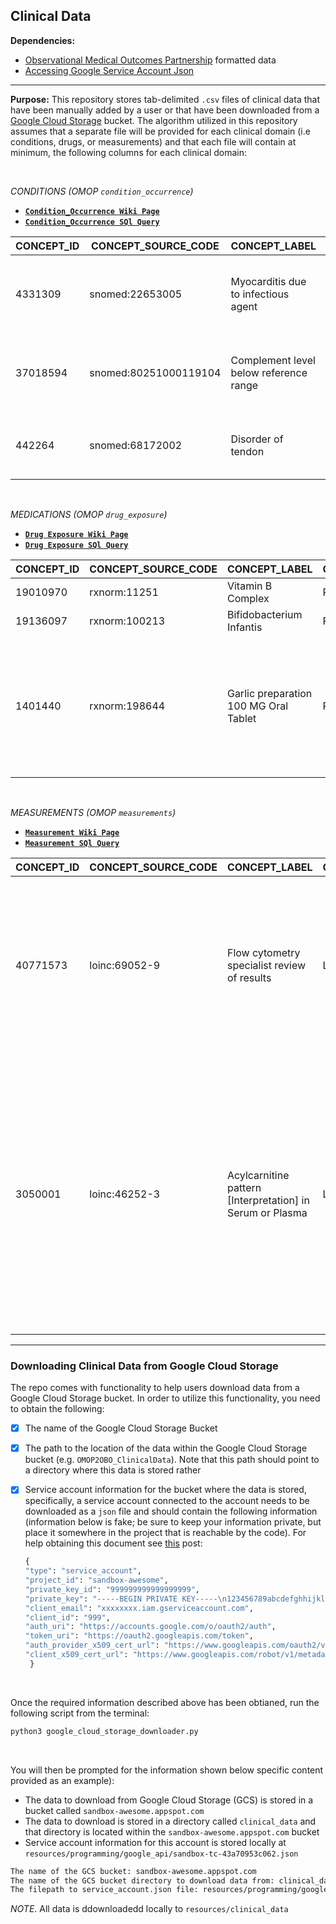 
## Clinical Data

**Dependencies:**  
- [Observational Medical Outcomes Partnership](https://www.ohdsi.org/data-standardization/the-common-data-model/) formatted data  
- [Accessing Google Service Account Json](https://stackoverflow.com/questions/46287267/how-can-i-get-the-file-service-account-json-for-google-translate-api)  

***

**Purpose:** This repository stores tab-delimited `.csv` files of clinical data that have been manually added by a user or that have been downloaded from a [Google Cloud Storage](https://cloud.google.com/storage) bucket. The algorithm utilized in this repository assumes that a separate file will be provided for each clinical domain (i.e conditions, drugs, or measurements) and that each file will contain at minimum, the following columns for each clinical domain:  
 
<br>

 _CONDITIONS (OMOP `condition_occurrence`)_  
   - **[`Condition_Occurrence Wiki Page`](https://github.com/callahantiff/OMOP2OBO/wiki/Conditions)**  
  - **[`Condition_Occurrence SQl Query`](https://gist.github.com/callahantiff/7b84c1bc063ad162bf5bdf5e578d402f/raw/2c002478192ba376b608bbcb638ce5960a4338a7/OMOPConcepts_ConditionOccurrence.sql)** 
 
CONCEPT_ID | CONCEPT_SOURCE_CODE | CONCEPT_LABEL | CONCEPT_VOCAB | CONCEPT_VOCAB_VERSION | CONCEPT_SYNONYM | ANCESTOR_CONCEPT_ID | ANCESTOR_SOURCE_CODE | ANCESTOR_LABEL | ANCESTOR_VOCAB | ANCESTOR_VOCAB_VERSION
-- | -- | -- | -- | -- | -- | -- | -- | -- | -- | --
4331309 | snomed:22653005 | Myocarditis due to infectious   agent | SNOMED | SnomedCT Release 20180131 | Myocarditis due to infectious agent \| Infective myocarditis \| Myocarditis due to infectious agent (disorder) | 4027384 \| 4027255 \| 4178818 | snomed:128139000 \| snomed:128599005 \| snomed:251052000 | Arthropod-borne disease \| Inflammatory disorder of mediastinum \| Finding by site | MedDRA \| SNOMED | MedDRA version 19.1 \| SnomedCT Release 20180131
37018594 | snomed:80251000119104 | Complement level below reference range | SNOMED | SnomedCT Release 20180131 | Complement level below reference range \| Complement level below reference range (finding) | 36402192 \| 36313966 \| 36303153 | meddra:10061253 \| snomed:404684003 \| meddra:10027428 | Evaluation finding \| Metabolic disorders NEC \| Measurement finding below reference range | MedDRA \| SNOMED | MedDRA version 19.1 \| SnomedCT Release 20180131
442264 | snomed:68172002 | Disorder of tendon | SNOMED | SnomedCT Release 20180131 | Disorder of tendon (disorder) \| Disorder of tendon \| Tendon disorder | 36503288 \| 36516772 \| 36303153 | meddra:10022891 \| meddra:10061253 \| snomed:123946008 | Connective tissue disorder \| Musculoskeletal finding \| Disorder of body system | MedDRA \| SNOMED | MedDRA version 19.1 \| SnomedCT Release 20180131

<br>

_MEDICATIONS (OMOP `drug_exposure`)_   
  - **[`Drug Exposure Wiki Page`](https://github.com/callahantiff/OMOP2OBO/wiki/Medications)**  
  - **[`Drug Exposure SQl Query`](https://gist.github.com/callahantiff/7b84c1bc063ad162bf5bdf5e578d402f/raw/2c002478192ba376b608bbcb638ce5960a4338a7/OMOPConcepts_DrugExposure.sql)**  

CONCEPT_ID | CONCEPT_SOURCE_CODE | CONCEPT_LABEL | CONCEPT_VOCAB | CONCEPT_VOCAB_VERSION | CONCEPT_SYNONYM | ANCESTOR_CONCEPT_ID | ANCESTOR_SOURCE_CODE | ANCESTOR_LABEL | ANCESTOR_VOCAB | ANCESTOR_VOCAB_VERSION | INGREDIENT_CONCEPT_ID | INGREDIENT_SOURCE_CODE | INGREDIENT_LABEL | INGREDIENT_VOCAB | INGREDIENT_VOCAB_VERSION | INGREDIENT_SYNONYM | INGRED_ANCESTOR_CONCEPT_ID | INGRED_ANCESTOR_SOURCE_CODE | INGRED_ANCESTOR_LABEL | INGRED_ANCESTOR_VOCAB | INGRED_ANCESTOR_VOCAB_VERSION
-- | -- | -- | -- | -- | -- | -- | -- | -- | -- | -- | -- | -- | -- | -- | -- | -- | -- | -- | -- | -- | --
19010970 | rxnorm:11251 | Vitamin B Complex | RxNorm | RxNorm Full 20180507 | Vitamin B Complex | 19010970 | rxnorm:11251 | Vitamin B Complex | RxNorm | RxNorm | 19010970 | rxnorm:11251 | Vitamin B Complex | RxNorm | RxNorm Full 20180507 | Vitamin B Complex | 19010970 | rxnorm:11251 | Vitamin B Complex | RxNorm | RxNorm Full 20180507
19136097 | rxnorm:100213 | Bifidobacterium Infantis | RxNorm | RxNorm Full 20180507 | Bifidobacterium Infantis | 19136097 | rxnorm:100213 | Bifidobacterium Infantis | RxNorm | RxNorm | 19136097 | rxnorm:100213 | Bifidobacterium Infantis | RxNorm | RxNorm Full 20180507 | Bifidobacterium Infantis | 19136097 | rxnorm:100213 | Bifidobacterium Infantis | RxNorm | RxNorm Full 20180507
1401440 | rxnorm:198644 | Garlic preparation 100 MG Oral Tablet | RxNorm | RxNorm Full 20180507 | Garlic preparation 100 MG Oral Tablet | 40047801 \| 1401500 \| 36222902 \| 36217214 \| 1401440 \| 36222903 \| 1401437 \| 36217216 | rxnorm:198644 \| rxnorm:1163938 \| rxnorm:1163937 \| rxnorm:265647 \| rxnorm:375084 \| rxnorm:331973 \| rxnorm:1151133 \| rxnorm:1151131 | Garlic preparation 100 MG \| Pill \| Oral Product \| Garlic preparation 100 MG Oral Tablet \| Garlic preparation Oral Tablet \| Garlic preparation Pill \| Garlic preparation Oral Product \| Garlic preparation | RxNorm | RxNorm | 1401437 | rxnorm:265647 | Garlic preparation | RxNorm | RxNorm Full 20180507 | Garlic preparation | 40047801 \| 36222902 \| 1401500 \| 36217214 \| 1401440 \| 1401437 \| 36222903 \| 36217216 | rxnorm:1163937 \| rxnorm:198644 \| rxnorm:265647 \| rxnorm:1163938 \| rxnorm:375084 \| rxnorm:331973 \| rxnorm:1151131 \| rxnorm:1151133 | Garlic preparation 100 MG \| Oral Product \| Pill \| Garlic preparation Oral Tablet \| Garlic preparation Oral Product \| Garlic preparation 100 MG Oral Tablet \| Garlic preparation \| Garlic preparation Pill | RxNorm | RxNorm Full 20180507

<br>

_MEASUREMENTS (OMOP `measurements`)_  
  - **[`Measurement Wiki Page`](https://github.com/callahantiff/OMOP2OBO/wiki/Laboratory-Tests)**  
  - **[`Measurement SQl Query`](https://gist.github.com/callahantiff/7b84c1bc063ad162bf5bdf5e578d402f/raw/2c002478192ba376b608bbcb638ce5960a4338a7/OMOPConcepts_Measurements.sql)**  

CONCEPT_ID | CONCEPT_SOURCE_CODE | CONCEPT_LABEL | CONCEPT_VOCAB | CONCEPT_VOCAB_VERSION | CONCEPT_SYNONYM | ANCESTOR_CONCEPT_ID | ANCESTOR_SOURCE_CODE | ANCESTOR_LABEL | ANCESTOR_VOCAB | ANCESTOR_VOCAB_VERSION | SCALE | RESULT_TYPE
-- | -- | -- | -- | -- | -- | -- | -- | -- | -- | -- | -- | --
40771573 | loinc:69052-9 | Flow cytometry specialist review of results | LOINC | LOINC 2.64 | Flow cytometry specialist review of results \| Flow cytometry specialist review \| Dynamic; Impression; Impression/interpretation of study; Impressions; Interp; Interpretation; Misc; Miscellaneous; Narrative; Other; Point in time; Random; Report; To be specified in another part of the message; Unspecified | 36208195 \| 36206173 \| 40771573 \| 45876017 | loinc:LP248770-2 \| loinc:69052-9 \| loinc:LP29693-6 \| MISC | Laboratory Categories \| Miscellaneous \| Lab terms not yet categorized \| Flow cytometry specialist review of results | LOINC | LOINC 2.64 | NAR | Normal/Low/High
3050001 | loinc:46252-3 | Acylcarnitine pattern [Interpretation] in Serum or Plasma | LOINC | LOINC 2.64 | Acylcarnitine pattern SerPl-Imp \| Acyl carnitine; Acylcarni; Chemistry; Impression; Impression/interpretation of study; Impressions; Interp; Interpretation; Nominal; Pl; Plasma; Plsm; Point in time; Random; SerP; SerPl; SerPlas; Serum; Serum or plasma; SR \| Acylcarnitine pattern [Interpretation] in Serum or Plasma | 3047123 \| 40785853 \| 40789215 \| 21496441 \| 40792372 \| 36206173 \| 36208195 \| 45876002 \| 40772935 \| 3050001 \| 45876249 \| 40783186 \| 45876033 \| 40794997 \| 40785803 \| 40796128 | loinc:43433-2 \| loinc:LP15318-6 \| loinc:CHEM \| loinc:LP31388-9 \| loinc:LP29693-6 \| loinc:PANEL.CHEM \| loinc:LP71614-9 \| loinc:LP248770-2 \| loinc:LP14482-1 \| loinc:LP32744-2 \| loinc:LP15705-4 \| loinc:46252-3 \| loinc:LP30844-2 \| loinc:PANEL \| loinc:LP14483-9 \| loinc:LP40271-6 | Acylcarnitine panel - Serum or Plasma \| Chemistry \| Order set \| Chemistry, challenge \| Acylcarnitine pattern \| Bld-Ser-Plas \| Carnitine \| Urinalysis \| Acylcarnitine \| Lipids \| Acylcarnitine pattern [Interpretation] in Serum or Plasma \| Acylcarnitine pattern \| Carnitine esters \| Laboratory Categories \| Chemistry order set \| Lab terms not yet categorized | LOINC | LOINC 2.64 | NOM | Normal/Low/High

***  


### Downloading Clinical Data from Google Cloud Storage  
The repo comes with functionality to help users download data from a Google Cloud Storage bucket. In order to utilize this functionality, you need to obtain the following:  
- [x] The name of the Google Cloud Storage Bucket  
- [x] The path to the location of the data within the Google Cloud Storage bucket (e.g. `OMOP2OBO_ClinicalData`). Note that this path should point to a directory where this data is stored rather 
- [x] Service account information for the bucket where the data is stored, specifically, a service account connected to the account needs to be downloaded as a `json` file and should contain the following information (information below is fake; be sure to keep your information private, but place it somewhere in the project that is reachable by the code). For help obtaining this document see [this](https://stackoverflow.com/questions/46287267/how-can-i-get-the-file-service-account-json-for-google-translate-api) post:  

  ```python
  {
  "type": "service_account",
  "project_id": "sandbox-awesome",
  "private_key_id": "999999999999999999",
  "private_key": "-----BEGIN PRIVATE KEY-----\n123456789abcdefghhijklmnopqrstuvwxyz123456789\n-----END PRIVATE KEY-----\n",
  "client_email": "xxxxxxxx.iam.gserviceaccount.com",
  "client_id": "999",
  "auth_uri": "https://accounts.google.com/o/oauth2/auth",
  "token_uri": "https://oauth2.googleapis.com/token",
  "auth_provider_x509_cert_url": "https://www.googleapis.com/oauth2/v1/certs",
  "client_x509_cert_url": "https://www.googleapis.com/robot/v1/metadata/x999/xxxxxxxx.iam.gserviceaccount.com"
   }
  ```
 
 <br>

Once the required information described above has been obtianed, run the following script from the terminal:  
   
```bash
python3 google_cloud_storage_downloader.py 
``` 
   
<br>

You will then be prompted for the information shown below specific content provided as an example):  
- The data to download from Google Cloud Storage (GCS) is stored in a bucket called `sandbox-awesome.appspot.com`  
- The data to download is stored in a directory called `clinical_data` and that directory is located within the `sandbox-awesome.appspot.com` bucket   
- Service account information for this account is stored locally at `resources/programming/google_api/sandbox-tc-43a70953c062.json`
  
```bash
The name of the GCS bucket: sandbox-awesome.appspot.com
The name of the GCS bucket directory to download data from: clinical_data
The filepath to service_account.json file: resources/programming/google_api/sandbox-awesome-99999999.json
 ```
 
_NOTE_. All data is ddownloadedd locally to `resources/clinical_data`
